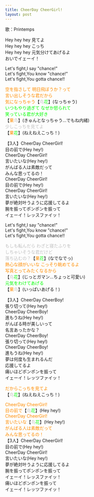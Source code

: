```yaml
---
title: CheerDay CheerGirl!
layout: post
---
```

歌：Printemps

<p>Hey hey hey 見てよ<br />
Hey hey hey こっち<br />
Hey hey hey 元気分けてあげるよ<br />
おいでイェーイ！</p>

<p>Let's fight,I say "chance!"<br />
Let's fight,You know "chance!"<br />
Let's fight,You gotta chance!!</p>

<p><font color="darkorange">空を指さして 明日飛ぼうか？って<br />
言い出しそうな君だから<br />
気になっちゃう</font>【<font color="silver">鸟</font><font color="lime">花</font>】(なっちゃう)<br />
<font color="lime">いつもやり過ぎて なぜか怒られて<br />
笑っている君が大好き</font><br />
【<font color="darkorange">果</font><font color="silver">鸟</font>】(きゅんとなっちゃう…でもね内緒)<br />
<font color="silver">少しこっちを見てよ</font><br />
【<font color="darkorange">果</font><font color="lime">花</font>】(ねえねえこっち！)</p>

<p>【3人】CheerDay CheerGirl!<br />
目の前で(Hey hey!)<br />
CheerDay CheerGirl!<br />
言いたいな(Hey hey!)<br />
がんばる人は素敵だって<br />
みんな思ってるの！<br />
CheerDay CheerGirl!<br />
目の前で(Hey hey!)<br />
CheerDay CheerGirl!<br />
言いたいな(Hey hey!)<br />
夢が絶対叶うように応援してるよ<br />
腕を振ってポンポンを振って<br />
イェーイ！レッスファイッ！</p>

<p>Let's fight,I say "chance!"<br />
Let's fight,You know "chance!"<br />
Let's fight,You gotta chance!!</p>

<p><font color="silver">もしも転んだら わざと寝たふりを<br />
しちゃいそうな君だけど<br />
落ち込むの？</font>【<font color="darkorange">果</font><font color="lime">花</font>】(なでなでっ)<br />
<font color="darkorange">熱心な顔がいいな こっそり眺めてるよ<br />
写真とってみたくなるから</font><br />
【<font color="silver">鸟</font><font color="lime">花</font>】(じっとガマン…ちょっと可愛い)<br />
<font color="lime">元気をわけてあげる</font><br />
【<font color="darkorange">果</font><font color="silver">鸟</font>】(いっぱいあげる！)</p>

<p>【3人】CheerDay CheerBoy!<br />
張り切って(Hey hey!)<br />
CheerDay CheerBoy!<br />
進もうね(Hey hey!)<br />
がんばる時が美しいって<br />
名言あったかな？<br />
CheerDay CheerBoy!<br />
張り切って(Hey hey!)<br />
CheerDay CheerBoy!<br />
進もうね(Hey hey!)<br />
夢は何度も生まれるんだ<br />
応援してるよ<br />
痛いほどポンポンを振って<br />
イェーイ！レッツファイッ！</p>

<p><font color="darkorange">だからこっちを見てよ</font><br />
【<font color="silver">鸟</font><font color="lime">花</font>】(ねえねえこっち！)</p>

<p><font color="darkorange">CheerDay CheerGirl!<br />
目の前で</font>【<font color="silver">鸟</font><font color="lime">花</font>】(Hey hey!)<br />
<font color="darkorange">CheerDay CheerGirl!<br />
言いたいな</font>【<font color="silver">鸟</font><font color="lime">花</font>】(Hey hey!)<br />
<font color="darkorange">がんばる人は素敵だって<br />
みんな思ってるの！</font><br />
【3人】CheerDay CheerGirl!<br />
目の前で(Hey hey!)<br />
CheerDay CheerGirl!<br />
言いたいな(Hey hey!)<br />
夢が絶対叶うように応援してるよ<br />
腕を振ってポンポンを振って<br />
イェーイ！レッスファイッ！<br />
痛いほどポンポンを振って<br />
イェーイ！レッツファイッ！</p>